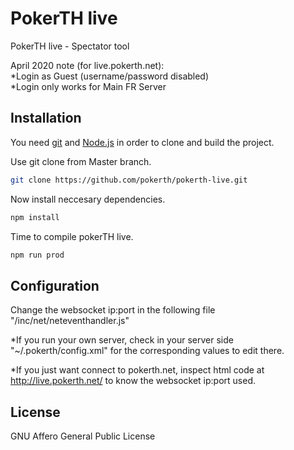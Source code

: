 # PokerTH live

PokerTH live - Spectator tool

April 2020 note (for live.pokerth.net):  
*Login as Guest (username/password disabled)  
*Login only works for Main FR Server

## Installation

You need [git](https://git-scm.com/) and [Node.js](https://nodejs.org/) in order to clone and build the project.

Use git clone from Master branch.

```bash
git clone https://github.com/pokerth/pokerth-live.git
```

Now install neccesary dependencies.

```bash
npm install
```

Time to compile pokerTH live.
```bash
npm run prod
```

## Configuration

Change the websocket ip:port in the following file "/inc/net/neteventhandler.js"  

*If you run your own server, check in your server side "~/.pokerth/config.xml" for the corresponding values to edit there.

*If you just want connect to pokerth.net, inspect html code at http://live.pokerth.net/ to know the websocket ip:port used.

## License
GNU Affero General Public License
